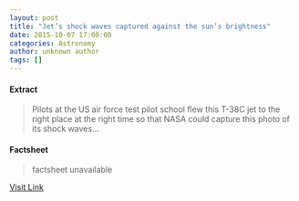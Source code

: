 ```yaml
---
layout: post
title: "Jet’s shock waves captured against the sun’s brightness"
date: 2015-10-07 17:00:00
categories: Astronomy
author: unknown author
tags: []
---
```



#### Extract
>Pilots at the US air force test pilot school flew this T-38C jet to the right place at the right time so that NASA could capture this photo of its shock waves...

#### Factsheet
>factsheet unavailable

[Visit Link](http://feeds.newscientist.com/c/749/f/10898/s/4aa1abfb/sc/28/l/0M0Snewscientist0N0Carticle0Cmg22830A420A0E10A0A0Ejets0Eshock0Ewaves0Ecaptured0Eagainst0Ethe0Esuns0Ebrightness0C/story01.htm)


